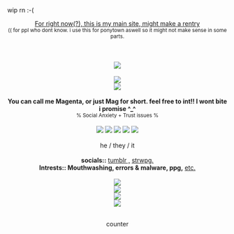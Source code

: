 wip rn :-(

<div align=center> <ins>For right now(?), this is my main site, might make a rentry</ins>
<div align=center> <sub>(( for ppl who dont know. i use this for ponytown aswell so it might not make sense in some parts.</sub>
<br></br>
<br></br>
<div align=center><img src="https://file.garden/Z27h4AbA8Ge0bepr/f350952d.gif"/>
<br></br>
<div align=center><img src="https://file.garden/Z27h4AbA8Ge0bepr/cooltext474221803203118.png"/>
<div align=center><img src="https://file.garden/Z27h4AbA8Ge0bepr/a660b338.gif"/>
<br></br>
<strong>You can call me Magenta, or just Mag for short. feel free to int!! I wont bite i promise ^_^</strong>
<div align=center> <sub> % Social Anxiety + Trust issues % </sub>
<br></br>
<div align=center><img src="https://cdn.discordapp.com/emojis/1113867881311109210.webp?size=22&quality=lossless"/>
<img src="https://cdn.discordapp.com/emojis/1113884930527727698.webp?size=22&quality=lossless"/>
<img src="https://cdn.discordapp.com/emojis/1115013252582211584.webp?size=22&quality=lossless"/>
<img src="https://file.garden/Z27h4AbA8Ge0bepr/errorlexic.png"/>
<img src="https://file.garden/Z27h4AbA8Ge0bepr/missingtexturegender.png"/>
<br></br>
<div align=center> he / they / it
<br></br>
<div align=center> <strong>socials::</strong>
<a href="https://missingt3xture.tumblr.com/" rel="nofollow">tumblr ,</a>
<a href="https://missingt3xture.straw.page/" rel="nofollow">strwpg.</a>
<div align=center> <strong>Intrests:: Mouthwashing, errors & malware, ppg,</strong>
<a href="https://missingt3xture.straw.page/interests" rel="nofollow">etc.</a>
<br></br>
<div align=center><img src="https://file.garden/Z27h4AbA8Ge0bepr/cooltext474222348034644.png"/>
<div align=center><img src="https://file.garden/Z27h4AbA8Ge0bepr/ezgif-4-f94a14f7af.gif"/>
<div align=center><img src="https://file.garden/Z27h4AbA8Ge0bepr/cooltext474222446781413.png"/>
<div align=center><img src=""/>
<div align=center><img src=""/>
<div align=center><img src=""/>
<div align=center><img src="https://file.garden/Z27h4AbA8Ge0bepr/404.gif"/>
<br></br>

counter
